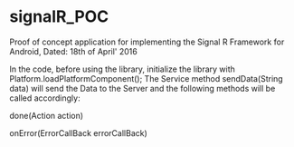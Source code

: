 # signalR_POC
Proof of concept application for implementing the Signal R Framework for Android, Dated: 18th of April' 2016


In the code, before using the library, initialize the library with Platform.loadPlatformComponent();
The Service method sendData(String data) will send the Data to the Server and the following methods will be called accordingly:

done(Action action)

onError(ErrorCallBack errorCallBack)

